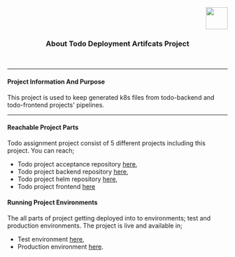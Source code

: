 
<div align="right">
  <img src="https://eneskzlcn.github.io/my-published-images/todo-icon.png" width="50" height="50">
</div>
<h3 align="center">About Todo Deployment Artifcats Project</h3>
<br>

<hr>

#### Project Information And Purpose

This project is used to keep generated k8s files from todo-backend and todo-frontend projects' pipelines.


<hr>

#### Reachable Project Parts
  Todo assignment project consist of 5 different projects including this project. You can reach;
  - Todo project acceptance repository <a href="https://gitlab.com/todo32/acceptance"> here</a>,
  - Todo project backend repository <a href="https://gitlab.com/todo32/backend"> here</a>,
  - Todo project helm repository <a href="https://gitlab.com/todo32/helm"> here</a>,
  - Todo project frontend <a href="https://gitlab.com/todo32/frontend"> here </a>

#### Running Project Environments

The all parts of project getting deployed into to environments; test and production environments. The project is live and available in;
- Test environment <a href="http://34.116.156.27:8090/">here</a>,
- Production environment <a href="http://34.116.223.97:8090/">here</a>.
<br>

